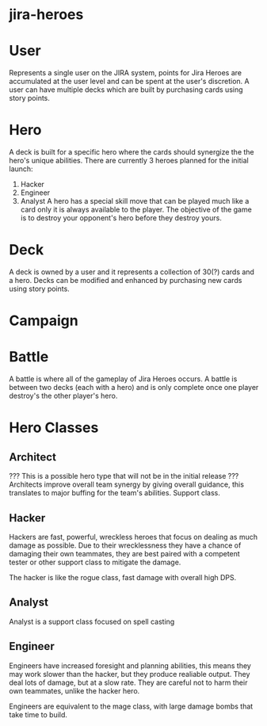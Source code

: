 jira-heroes
===========

User
===========
Represents a single user on the JIRA system, points for Jira Heroes are accumulated at the user level and can be spent at the user's discretion.
A user can have multiple decks which are built by purchasing cards using story points.

Hero
===========
A deck is built for a specific hero where the cards should synergize the the hero's unique abilities.  There are currently 3 heroes planned for the initial launch:
1. Hacker
2. Engineer
3. Analyst
A hero has a special skill move that can be played much like a card only it is always available to the player. The objective of the game is to destroy your opponent's hero
before they destroy yours.

Deck
===========
A deck is owned by a user and it represents a collection of 30(?) cards and a hero.  Decks can be modified and enhanced by purchasing new cards using story points.

Campaign
===========

Battle
===========
A battle is where all of the gameplay of Jira Heroes occurs.  A battle is between two decks (each with a hero) and is only complete once one player destroy's the other
player's hero.


Hero Classes
============

Architect
---------
??? This is a possible hero type that will not be in the initial release ???
Architects improve overall team synergy by giving overall guidance, this translates to major buffing for the team's abilities. Support class.

Hacker
---------
Hackers are fast, powerful, wreckless heroes that focus on dealing as much damage as possible.  Due to their wrecklessness they have a chance of damaging their own teammates, they are best paired with
a competent tester or other support class to mitigate the damage.

The hacker is like the rogue class, fast damage with overall high DPS.

Analyst
---------
Analyst is a support class focused on spell casting

Engineer
---------
Engineers have increased foresight and planning abilities, this means they may work slower than the hacker, but they produce realiable output.  They deal lots of damage, but at a slow rate.
They are careful not to harm their own teammates, unlike the hacker hero.

Engineers are equivalent to the mage class, with large damage bombs that take time to build.
